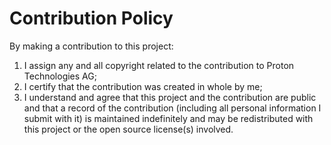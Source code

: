 # Contribution Policy

By making a contribution to this project:

1.    I assign any and all copyright related to the contribution to Proton Technologies AG;
2.    I certify that the contribution was created in whole by me;
3.    I understand and agree that this project and the contribution are public and that a record of the contribution (including all personal information I submit with it) is maintained indefinitely and may be redistributed with this project or the open source license(s) involved.
